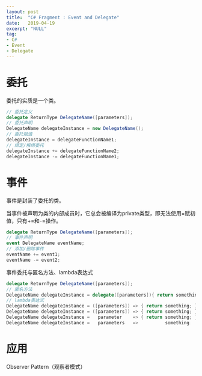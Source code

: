 ```yaml
---
layout: post
title:  "C# Fragment : Event and Delegate"
date:   2019-04-19
excerpt: "NULL"
tag:
- C#
- Event
- Delegate
---
```


# 委托

委托的实质是一个类。

```c#
// 委托定义
delegate ReturnType DelegateName([parameters]);
// 委托声明
DelegateName delegateInstance = new DelegateName();
// 委托赋值
delegateInstance = delegateFunctionName1;
// 绑定/解绑委托
delegateInstance += delegateFunctionName2;
delegateInstance -= delegateFunctionName1;
```

# 事件

事件是封装了委托的类。

当事件被声明为类的内部成员时，它总会被编译为private类型，即无法使用=赋初值，只有+=和-=操作。

```c#
delegate ReturnType DelegateName([parameters]);
// 事件声明
event DelegateName eventName;
// 添加/删除事件
eventName += event1;
eventName -= event2;
```

事件委托与匿名方法、lambda表达式

```c#
delegate ReturnType DelegateName([parameters]);
// 匿名方法
DelegateName delegateInstance = delegate([parameters]){ return something; };
// lambda表达式
DelegateName delegateInstance = ([parameters]) => { return something; };
DelegateName delegateInstance = ([parameters]) => { return something; };
DelegateName delegateInstance =   parameter    => { return something; };
DelegateName delegateInstance =   parameters   =>          something   ;
```

# 应用

Observer Pattern（观察者模式）